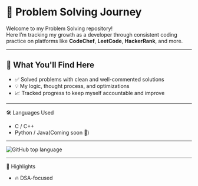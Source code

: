 # 🚀 Problem Solving Journey

Welcome to my Problem Solving repository!  
Here I’m tracking my growth as a developer through consistent coding practice on platforms like **CodeChef**, **LeetCode**, **HackerRank**, and more.

---

## 🧠 What You'll Find Here

- ✅ Solved problems with clean and well-commented solutions  
- 💡 My logic, thought process, and optimizations   
- 📈 Tracked progress to keep myself accountable and improve

---
🛠️ Languages Used
- C / C++
- Python / Java(Coming soon 🚧)

---
![GitHub top language](https://img.shields.io/github/languages/top/aniketbarai/ProblemSolving-Code)

---

🌟 Highlights
- 🔥 DSA-focused
